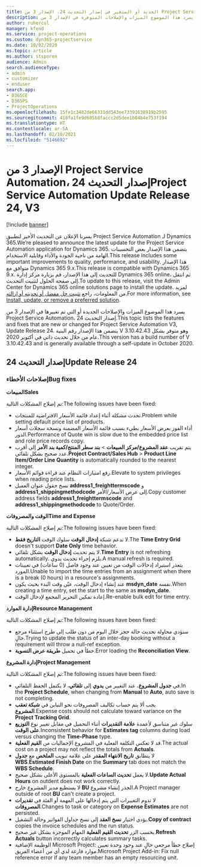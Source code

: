 ```yaml
---
title: الجديد أو المتغير في إصدار التحديث 24، الإصدار 3 من Project Service Automation
description: يسرد هذا الموضوع الميزات والإصلاحات المتوفرة في الإصدار 3 من Project Service Automation، إصدار التحديث 24.
author: ruhercul
manager: kfend
ms.service: project-operations
ms.custom: dyn365-projectservice
ms.date: 10/02/2020
ms.topic: article
ms.author: stsporen
audience: Admin
search.audienceType:
- admin
- customizer
- enduser
search.app:
- D365CE
- D365PS
- ProjectOperations
ms.openlocfilehash: 15fe1c3482de66331dd543ee73391638919b2595
ms.sourcegitcommit: 418fa1fe9d605b8faccc2d5dee1b04b4e753f194
ms.translationtype: HT
ms.contentlocale: ar-SA
ms.lasthandoff: 02/10/2021
ms.locfileid: "5146692"
---
```

# <a name="project-service-automation-update-release-24-v3"></a><span data-ttu-id="eaef6-103">الإصدار 3 من Project Service Automation، إصدار التحديث 24</span><span class="sxs-lookup"><span data-stu-id="eaef6-103">Project Service Automation Update Release 24, V3</span></span>

[!include [banner](../includes/psa-now-project-operations.md)]

<span data-ttu-id="eaef6-104">يسرنا الإعلان عن التحديث الأخير لتطبيق Project Service Automation لـ Dynamics 365.</span><span class="sxs-lookup"><span data-stu-id="eaef6-104">We’re pleased to announce the latest update for the Project Service Automation application for Dynamics 365.</span></span> <span data-ttu-id="eaef6-105">يتضمن هذا الإصدار بعض التحسينات الهامة من ناحية الجودة والأداء وقابلية الاستخدام.</span><span class="sxs-lookup"><span data-stu-id="eaef6-105">This release includes some important improvements to quality, performance, and usability.</span></span> <span data-ttu-id="eaef6-106">هذا الإصدار متوافق مع Dynamics 365 9.x.</span><span class="sxs-lookup"><span data-stu-id="eaef6-106">This release is compatible with Dynamics 365 9.x.</span></span> <span data-ttu-id="eaef6-107">للتحديث إلى هذا الإصدار، قم بزيارة مركز إدارة Dynamics 365 online، ثم انتقل إلى صفحة الحلول لتثبيت التحديث.</span><span class="sxs-lookup"><span data-stu-id="eaef6-107">To update to this release, visit the Admin Center for Dynamics 365 online solutions page to install the update.</span></span> <span data-ttu-id="eaef6-108">لمزيد من المعلومات، راجع [تثبيت حل مفضل أو تحديثه أو إزالته](https://docs.microsoft.com/power-platform/admin/install-remove-preferred-solution).</span><span class="sxs-lookup"><span data-stu-id="eaef6-108">For more information, see [Install, update, or remove a preferred solution](https://docs.microsoft.com/power-platform/admin/install-remove-preferred-solution).</span></span>

<span data-ttu-id="eaef6-109">يسرد هذا الموضوع الميزات والإصلاحات الجديدة أو التي تم تغييرها في الإصدار 3 من Project Service Automation، إصدار التحديث 24.</span><span class="sxs-lookup"><span data-stu-id="eaef6-109">This topic lists the features and fixes that are new or changed for Project Service Automation V3, Update Release 24.</span></span> <span data-ttu-id="eaef6-110">يتضمن هذا الإصدار رقم البنية V 3.10.42.43 وهو متوفر بشكل عام من خلال تحديث ذاتي في أكتوبر 2020.</span><span class="sxs-lookup"><span data-stu-id="eaef6-110">This version has a build number of V 3.10.42.43 and is generally available through a self-update in October 2020.</span></span>

## <a name="update-release-24"></a><span data-ttu-id="eaef6-111">إصدار التحديث 24</span><span class="sxs-lookup"><span data-stu-id="eaef6-111">Update Release 24</span></span>

### <a name="bug-fixes"></a><span data-ttu-id="eaef6-112">إصلاحات الأخطاء</span><span class="sxs-lookup"><span data-stu-id="eaef6-112">Bug fixes</span></span>

<span data-ttu-id="eaef6-113">**المبيعات**</span><span class="sxs-lookup"><span data-stu-id="eaef6-113">**Sales**</span></span>

<span data-ttu-id="eaef6-114">تم إصلاح المشكلات التالية:</span><span class="sxs-lookup"><span data-stu-id="eaef6-114">The following issues have been fixed:</span></span>

- <span data-ttu-id="eaef6-115">تحدث مشكلة أثناء إعداد قائمة الأسعار الافتراضية للمنتجات.</span><span class="sxs-lookup"><span data-stu-id="eaef6-115">Problem while setting default price list of products.</span></span>
- <span data-ttu-id="eaef6-116">أداء الفوز بعرض الأسعار بطيء بسبب قائمة الأسعار المضمنة ونسخة سجلات أسعار الدور.</span><span class="sxs-lookup"><span data-stu-id="eaef6-116">Performance of Quote win is slow due to the embedded price list and role price records copy.</span></span>
- <span data-ttu-id="eaef6-117">يتم تقريب **عقد المشروع/مركز المبيعات** > **بند سطر المنتج/كمية بند الأمر** إلى أقرب عدد صحيح بشكل تلقائي.</span><span class="sxs-lookup"><span data-stu-id="eaef6-117">**Project Contract/Sales Hub** > **Product Line Item/Order Line Quantity** is automatically rounded to the nearest integer.</span></span>
- <span data-ttu-id="eaef6-118">رفع امتيازات النظام عند قراءة قوائم الأسعار.</span><span class="sxs-lookup"><span data-stu-id="eaef6-118">Elevate to system privileges when reading price lists.</span></span>
- <span data-ttu-id="eaef6-119">نسخ حقول عنوان العميل **address1_freighttermscode** و **address1_shippingmethodcode** إلى عرض الأسعار/الأمر.</span><span class="sxs-lookup"><span data-stu-id="eaef6-119">Copy customer address fields **address1_freighttermscode** and **address1_shippingmethodcode** to Quote/Order.</span></span> 


<span data-ttu-id="eaef6-120">**الوقت والمصروفات**</span><span class="sxs-lookup"><span data-stu-id="eaef6-120">**Time and Expense**</span></span>

<span data-ttu-id="eaef6-121">تم إصلاح المشكلات التالية:</span><span class="sxs-lookup"><span data-stu-id="eaef6-121">The following issues have been fixed:</span></span>

- <span data-ttu-id="eaef6-122">لا تدعم شبكة **إدخال الوقت** سلوك الوقت **التاريخ فقط**.</span><span class="sxs-lookup"><span data-stu-id="eaef6-122">The **Time Entry Grid** doesn't support **Date Only** time behavior.</span></span>
- <span data-ttu-id="eaef6-123">لا يتم تحديث **إدخال الوقت** بشكل تلقائي.</span><span class="sxs-lookup"><span data-stu-id="eaef6-123">**Time Entry** is not refreshing automatically.</span></span> <span data-ttu-id="eaef6-124">يلزم إجراء تحديث يدوي.</span><span class="sxs-lookup"><span data-stu-id="eaef6-124">A manual refresh is required.</span></span>
- <span data-ttu-id="eaef6-125">يتعذر استيراد إدخالات الوقت من تعيين عند وجود فاصل (0 ساعات) في تعيينات المورد.</span><span class="sxs-lookup"><span data-stu-id="eaef6-125">Unable to import the time entries from an assignment when there is a break (0 hours) in a resource's assignments.</span></span>
- <span data-ttu-id="eaef6-126">عند إنشاء إدخال الوقت، عيّن وقت البدء بحيث يكون **msdyn_date** نفسه.</span><span class="sxs-lookup"><span data-stu-id="eaef6-126">When creating a time entry, set the start to the same as **msdyn_date**.</span></span>
- <span data-ttu-id="eaef6-127">إعادة تمكين التحرير المجمع لإدخال الوقت.</span><span class="sxs-lookup"><span data-stu-id="eaef6-127">Re-enable bulk edit for time entry.</span></span>

<span data-ttu-id="eaef6-128">**إدارة الموارد**</span><span class="sxs-lookup"><span data-stu-id="eaef6-128">**Resource Management**</span></span>

<span data-ttu-id="eaef6-129">تم إصلاح المشكلات التالية:</span><span class="sxs-lookup"><span data-stu-id="eaef6-129">The following issues have been fixed:</span></span>

- <span data-ttu-id="eaef6-130">ستؤدي محاولة تحديث حالة حجز خلال اليوم من دون طلب إلى طرح استثناء مرجع خالٍ.</span><span class="sxs-lookup"><span data-stu-id="eaef6-130">Trying to update the status of an inter-day booking without a requirement will throw a null-ref exception.</span></span>
- <span data-ttu-id="eaef6-131">خطأ في تحميل **طريقة عرض التسوية**.</span><span class="sxs-lookup"><span data-stu-id="eaef6-131">Error loading the **Reconciliation View**.</span></span>


<span data-ttu-id="eaef6-132">**إدارة المشروع**</span><span class="sxs-lookup"><span data-stu-id="eaef6-132">**Project Management**</span></span>

<span data-ttu-id="eaef6-133">تم إصلاح المشكلات التالية:</span><span class="sxs-lookup"><span data-stu-id="eaef6-133">The following issues have been fixed:</span></span>

- <span data-ttu-id="eaef6-134">في **جدول المشروع**، عند التغيير من **يدوي** إلى **تلقائي**، لا يكتمل الحفظ التلقائي.</span><span class="sxs-lookup"><span data-stu-id="eaef6-134">In the **Project Schedule**, when changing from **Manual** to **Auto**, auto save is not completing.</span></span>
- <span data-ttu-id="eaef6-135">يجب ألا يتم حساب تكاليف المصروفات نحو التباين في **شبكة تعقب المشروع**.</span><span class="sxs-lookup"><span data-stu-id="eaef6-135">Expense costs should not calculate toward variance on the **Project Tracking Grid**.</span></span>
- <span data-ttu-id="eaef6-136">سلوك غير متناسق لأعمدة **علامة التقديرات** أثناء التحميل في مقابل تغيير نوع **التوزيع على الوقت**.</span><span class="sxs-lookup"><span data-stu-id="eaef6-136">Inconsistent behavior for **Estimates tag** columns during load versus changing the **Time-Phase** type.</span></span>
- <span data-ttu-id="eaef6-137">قد لا تعكس التكلفة الفعلية في المشروع الإجماليات من **القيم الفعلية**.</span><span class="sxs-lookup"><span data-stu-id="eaef6-137">The actual cost on a project may not reflect the totals from **Actuals**.</span></span>
- <span data-ttu-id="eaef6-138">لا يتطابق **تاريخ الانتهاء المقدر** على علامة تبويب **الملخص** مع **جدول WBS**.</span><span class="sxs-lookup"><span data-stu-id="eaef6-138">**Estimated Finish Date** on the **Summary** tab does not match the **WBS Schedule**.</span></span>
- <span data-ttu-id="eaef6-139">لا يعمل **تحديث الساعات الفعلية** بالمستوى الأعلى بشكل صحيح.</span><span class="sxs-lookup"><span data-stu-id="eaef6-139">**Update Actual Hours** on outdent does not work correctly.</span></span>
- <span data-ttu-id="eaef6-140">لا يستطيع مدير المشروع خارج **BU** الجذر إنشاء مشروع.</span><span class="sxs-lookup"><span data-stu-id="eaef6-140">A Project manager outside of root **BU** can't create a project.</span></span>
- <span data-ttu-id="eaef6-141">لا تدوم التغييرات التي يتم إدخالها على المهمة أو الفئة في **تقديرات المصروفات**.</span><span class="sxs-lookup"><span data-stu-id="eaef6-141">Changes to task or category on **Expense Estimates** are not persisted.</span></span>
- <span data-ttu-id="eaef6-142">يؤدي اختيار **نسخ العقد** إلى نسخ جداول الفواتير وحالة التشغيل.</span><span class="sxs-lookup"><span data-stu-id="eaef6-142">**Copy of contract** copies the invoice schedules and the run status.</span></span>
- <span data-ttu-id="eaef6-143">يحسب الزر **تحديث القيم الفعلية** المهام الموجزة بشكل غير صحيح.</span><span class="sxs-lookup"><span data-stu-id="eaef6-143">**Refresh Actuals** button incorrectly calculates summary tasks.</span></span>
- <span data-ttu-id="eaef6-144">الوظيفة الإضافية Microsoft Project: إصلاح خطأ مرجعي خالٍ عند وجود وحدة تعيين موارد فارغة لدي أي من أعضاء الفريق.</span><span class="sxs-lookup"><span data-stu-id="eaef6-144">Microsoft Project Add-in: Fix null reference error if any team member has an empty resourcing unit.</span></span>

